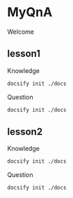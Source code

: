 # MyQnA

Welcome


## lesson1

Knowledge

```bash
docsify init ./docs
```
Question 

```bash
docsify init ./docs
```


## lesson2

Knowledge

```bash
docsify init ./docs
```
Question 

```bash
docsify init ./docs
```
